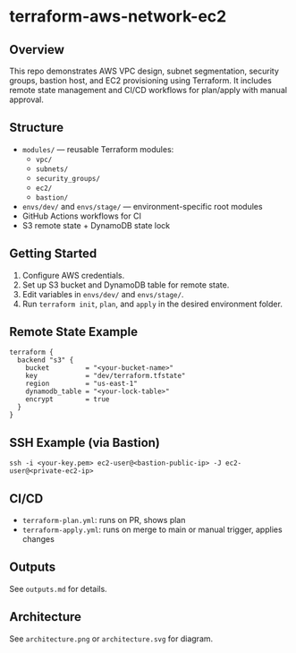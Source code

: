 # terraform-aws-network-ec2

## Overview
This repo demonstrates AWS VPC design, subnet segmentation, security groups, bastion host, and EC2 provisioning using Terraform. It includes remote state management and CI/CD workflows for plan/apply with manual approval.

## Structure
- `modules/` — reusable Terraform modules:
  - `vpc/`
  - `subnets/`
  - `security_groups/`
  - `ec2/`
  - `bastion/`
- `envs/dev/` and `envs/stage/` — environment-specific root modules
- GitHub Actions workflows for CI
- S3 remote state + DynamoDB state lock

## Getting Started
1. Configure AWS credentials.
2. Set up S3 bucket and DynamoDB table for remote state.
3. Edit variables in `envs/dev/` and `envs/stage/`.
4. Run `terraform init`, `plan`, and `apply` in the desired environment folder.

## Remote State Example
```
terraform {
  backend "s3" {
    bucket         = "<your-bucket-name>"
    key            = "dev/terraform.tfstate"
    region         = "us-east-1"
    dynamodb_table = "<your-lock-table>"
    encrypt        = true
  }
}
```

## SSH Example (via Bastion)
```
ssh -i <your-key.pem> ec2-user@<bastion-public-ip> -J ec2-user@<private-ec2-ip>
```

## CI/CD
- `terraform-plan.yml`: runs on PR, shows plan
- `terraform-apply.yml`: runs on merge to main or manual trigger, applies changes

## Outputs
See `outputs.md` for details.

## Architecture
See `architecture.png` or `architecture.svg` for diagram.
